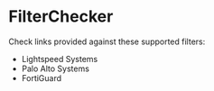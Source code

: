 # FilterChecker
Check links provided against these supported filters:
* Lightspeed Systems
* Palo Alto Systems
* FortiGuard
